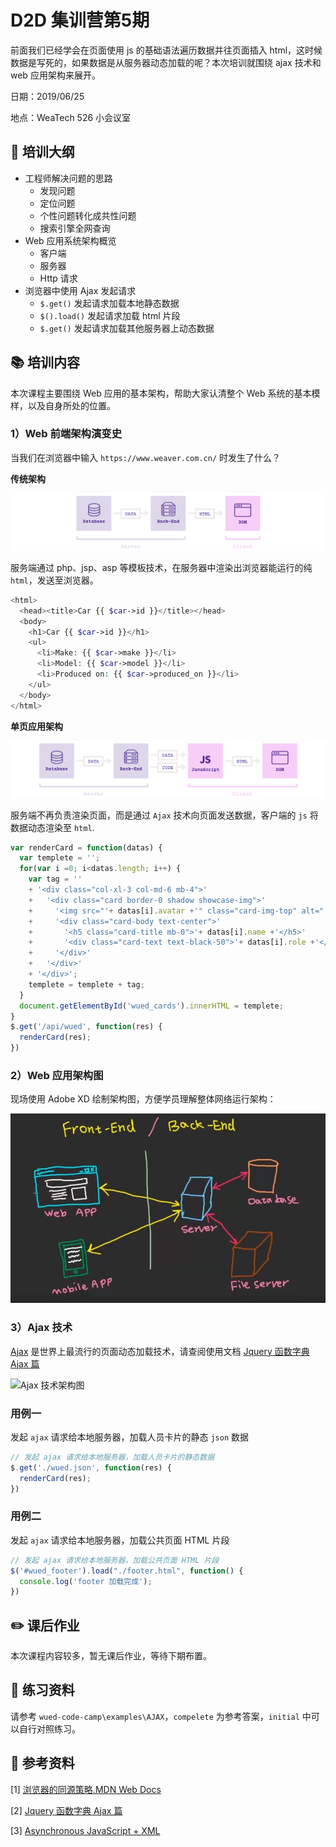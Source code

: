 # D2D 集训营第5期

前面我们已经学会在页面使用 js 的基础语法遍历数据并往页面插入 html，这时候数据是写死的，如果数据是从服务器动态加载的呢？本次培训就围绕 ajax 技术和 web 应用架构来展开。

日期：2019/06/25

地点：WeaTech 526 小会议室

## 🥇 培训大纲

- 工程师解决问题的思路
  - 发现问题
  - 定位问题
  - 个性问题转化成共性问题
  - 搜索引擎全网查询
- Web 应用系统架构概览
  - 客户端
  - 服务器
  - Http 请求
- 浏览器中使用 Ajax 发起请求
  - `$.get()` 发起请求加载本地静态数据
  - `$().load()` 发起请求加载 html 片段
  - `$.get()` 发起请求加载其他服务器上动态数据

## 📚 培训内容

本次课程主要围绕 Web 应用的基本架构，帮助大家认清整个 Web 系统的基本模样，以及自身所处的位置。

### 1）Web 前端架构演变史

当我们在浏览器中输入 `https://www.weaver.com.cn/` 时发生了什么？

**传统架构**

![传统架构](../img/architecture-old.png)

服务端通过 php、jsp、asp 等模板技术，在服务器中渲染出浏览器能运行的纯 `html`，发送至浏览器。

``` php
<html>
  <head><title>Car {{ $car->id }}</title></head>
  <body>
    <h1>Car {{ $car->id }}</h1>
    <ul>
      <li>Make: {{ $car->make }}</li>
      <li>Model: {{ $car->model }}</li>
      <li>Produced on: {{ $car->produced_on }}</li>
    </ul>
  </body>
</html>
```

**单页应用架构**

![单页应用架构](../img/architecture-new.png)

服务端不再负责渲染页面，而是通过 `Ajax` 技术向页面发送数据，客户端的 `js` 将数据动态渲染至 `html`.

```js
var renderCard = function(datas) {
  var templete = '';
  for(var i =0; i<datas.length; i++) {
    var tag = '' 
    + '<div class="col-xl-3 col-md-6 mb-4">'
    +   '<div class="card border-0 shadow showcase-img">'
    +     '<img src="'+ datas[i].avatar +'" class="card-img-top" alt="'+ datas[i].name +'">'
    +     '<div class="card-body text-center">'
    +       '<h5 class="card-title mb-0">'+ datas[i].name +'</h5>'
    +       '<div class="card-text text-black-50">'+ datas[i].role +'</div>'
    +     '</div>'
    +   '</div>'
    + '</div>';
    templete = templete + tag;
  }
  document.getElementById('wued_cards').innerHTML = templete;
}
$.get('/api/wued', function(res) {
  renderCard(res);
})
```

### 2）Web 应用架构图

现场使用 Adobe XD 绘制架构图，方便学员理解整体网络运行架构：

![Web 架构图](../img/a14d664ecadfbc0be8107de23f727b2.jpg)

### 3）Ajax 技术

[Ajax](https://developer.mozilla.org/en-US/docs/Web/Guide/AJAX) 是世界上最流行的页面动态加载技术，请查阅使用文档 [Jquery 函数字典 Ajax 篇](http://jquery.cuishifeng.cn/jQuery.get.html)

![Ajax 技术架构图](https://mir-s3-cdn-cf.behance.net/project_modules/1400/8bd61e82085733.5d12deedbbf3d.png)

### 用例一

发起 `ajax` 请求给本地服务器，加载人员卡片的静态 `json` 数据

``` js
// 发起 ajax 请求给本地服务器，加载人员卡片的静态数据
$.get('./wued.json', function(res) {
  renderCard(res);
})
```

### 用例二

发起 `ajax` 请求给本地服务器，加载公共页面 HTML 片段

``` js
// 发起 ajax 请求给本地服务器，加载公共页面 HTML 片段
$('#wued_footer').load("./footer.html", function() {
  console.log('footer 加载完成');
})
```

## ✏️ 课后作业

本次课程内容较多，暂无课后作业，等待下期布置。

## 💯 练习资料

请参考 `wued-code-camp\examples\AJAX`，`compelete` 为参考答案，`initial` 中可以自行对照练习。

## 📑 参考资料

[1] [浏览器的同源策略.MDN Web Docs](https://developer.mozilla.org/zh-CN/docs/Web/Security/Same-origin_policy)

[2] [Jquery 函数字典 Ajax 篇](http://jquery.cuishifeng.cn/jQuery.get.html)

[3] [Asynchronous JavaScript + XML](https://developer.mozilla.org/en-US/docs/Web/Guide/AJAX)